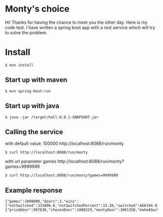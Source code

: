 # Monty's choice

Hi! Thanks for having the chance to meet you the other day.
Here is my code test.
I have written a spring boot app with a rest service which will try to solve the problem.


# Install

    $ mvn install
   
## Start up with maven

    $ mvn spring-boot:run 

## Start up with java

    $ java -jar /target/hall-0.0.1-SNAPSHOT.jar
## Calling the service
with default value: 100000
http://localhost:8088/run/monty

    $ curl http://localhost:8088/run/monty
with url parameter games
http://localhost:8088/run/monty?games=9999999

    $ curl http://localhost:8088/run/monty?games=9999999
## Example response

    {"games":1000000,"doors":3,"wins":{"notSwitched":333806.0,"notSwitchedPercent":33.38,"switched":666194.0,"switchedPercent":66.62},"statistics":{"prizeDoor":997830,"chosenDoor":1000229,"montyDoor":1001358,"makeASwitch":998413}}
